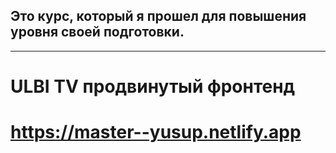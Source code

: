 ## Это курс, который я прошел для повышения уровня своей подготовки.
---
# ULBI TV продвинутый фронтенд

# https://master--yusup.netlify.app
